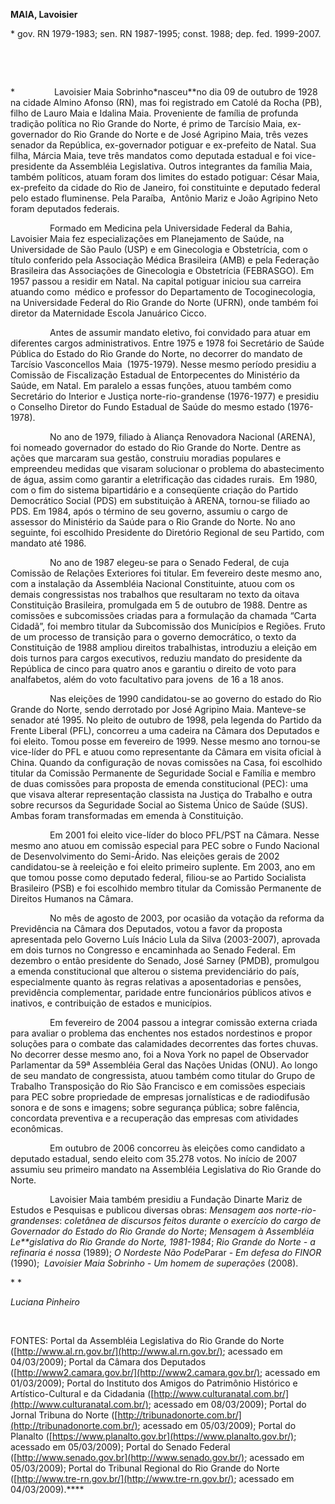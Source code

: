 **MAIA, Lavoisier**

\* gov. RN 1979-1983; sen. RN 1987-1995; const. 1988; dep. fed.
1999-2007.

 

 

*                Lavoisier Maia Sobrinho*nasceu**no dia 09 de outubro de
1928 na cidade Almino Afonso (RN), mas foi registrado em Catolé da Rocha
(PB), filho de Lauro Maia e Idalina Maia. Proveniente de família de
profunda tradição política no Rio Grande do Norte, é primo de Tarcísio
Maia, ex-governador do Rio Grande do Norte e de José Agripino Maia, três
vezes senador da República, ex-governador potiguar e ex-prefeito de
Natal. Sua filha, Márcia Maia, teve três mandatos como deputada estadual
e foi vice-presidente da Assembléia Legislativa. Outros integrantes da
família Maia, também políticos, atuam foram dos limites do estado
potiguar: César Maia, ex-prefeito da cidade do Rio de Janeiro, foi
constituinte e deputado federal pelo estado fluminense. Pela Paraíba,
 Antônio Mariz e João Agripino Neto foram deputados federais.

                Formado em Medicina pela Universidade Federal da Bahia,
Lavoisier Maia fez especializações em Planejamento de Saúde, na
Universidade de São Paulo (USP) e em Ginecologia e Obstetrícia, com o
título conferido pela Associação Médica Brasileira (AMB) e pela
Federação Brasileira das Associações de Ginecologia e Obstetrícia
(FEBRASGO). Em 1957 passou a residir em Natal. Na capital potiguar
iniciou sua carreira atuando como  médico e professor do Departamento de
Tocoginecologia, na Universidade Federal do Rio Grande do Norte (UFRN),
onde também foi diretor da Maternidade Escola Januárico Cicco.

                Antes de assumir mandato eletivo, foi convidado para
atuar em diferentes cargos administrativos. Entre 1975 e 1978 foi
Secretário de Saúde Pública do Estado do Rio Grande do Norte, no
decorrer do mandato de Tarcísio Vasconcellos Maia  (1975-1979). Nesse
mesmo período presidiu a Comissão de Fiscalização Estadual de
Entorpecentes do Ministério da Saúde, em Natal. Em paralelo a essas
funções, atuou também como Secretário do Interior e Justiça
norte-rio-grandense (1976-1977) e presidiu o Conselho Diretor do Fundo
Estadual de Saúde do mesmo estado (1976-1978).

                No ano de 1979, filiado à Aliança Renovadora Nacional
(ARENA), foi nomeado governador do estado do Rio Grande do Norte. Dentre
as ações que marcaram sua gestão, construiu moradias populares e
empreendeu medidas que visaram solucionar o problema do abastecimento de
água, assim como garantir a eletrificação das cidades rurais.  Em 1980,
com o fim do sistema bipartidário e a conseqüente criação do Partido
Democrático Social (PDS) em substituição à ARENA, tornou-se filiado ao
PDS. Em 1984, após o término de seu governo, assumiu o cargo de assessor
do Ministério da Saúde para o Rio Grande do Norte. No ano seguinte, foi
escolhido Presidente do Diretório Regional de seu Partido, com mandato
até 1986.

                No ano de 1987 elegeu-se para o Senado Federal, de cuja
Comissão de Relações Exteriores foi titular. Em fevereiro deste mesmo
ano, com a instalação da Assembléia Nacional Constituinte, atuou com os
demais congressistas nos trabalhos que resultaram no texto da oitava
Constituição Brasileira, promulgada em 5 de outubro de 1988. Dentre as
comissões e subcomissões criadas para a formulação da chamada “Carta
Cidadã”, foi membro titular da Subcomissão dos Municípios e Regiões.
Fruto de um processo de transição para o governo democrático, o texto da
Constituição de 1988 ampliou direitos trabalhistas, introduziu a eleição
em dois turnos para cargos executivos, reduziu mandato do presidente da
República de cinco para quatro anos e garantiu o direito de voto para
analfabetos, além do voto facultativo para jovens  de 16 a 18 anos.

                Nas eleições de 1990 candidatou-se ao governo do estado
do Rio Grande do Norte, sendo derrotado por José Agripino Maia.
Manteve-se senador até 1995. No pleito de outubro de 1998, pela legenda
do Partido da Frente Liberal (PFL), concorreu a uma cadeira na Câmara
dos Deputados e foi eleito. Tomou posse em fevereiro de 1999. Nesse
mesmo ano tornou-se vice-líder do PFL e atuou como representante da
Câmara em visita oficial à China. Quando da configuração de novas
comissões na Casa, foi escolhido titular da Comissão Permanente de
Seguridade Social e Família e membro de duas comissões para proposta de
emenda constitucional (PEC): uma que visava alterar representação
classista na Justiça do Trabalho e outra sobre recursos da Seguridade
Social ao Sistema Único de Saúde (SUS). Ambas foram transformadas em
emenda à Constituição.

                Em 2001 foi eleito vice-líder do bloco PFL/PST na
Câmara. Nesse mesmo ano atuou em comissão especial para PEC sobre o
Fundo Nacional de Desenvolvimento do Semi-Árido. Nas eleições gerais de
2002 candidatou-se à reeleição e foi eleito primeiro suplente. Em 2003,
ano em que tomou posse como deputado federal, filiou-se ao Partido
Socialista Brasileiro (PSB) e foi escolhido membro titular da Comissão
Permanente de Direitos Humanos na Câmara.

                No mês de agosto de 2003, por ocasião da votação da
reforma da Previdência na Câmara dos Deputados, votou a favor da
proposta apresentada pelo Governo Luís Inácio Lula da Silva (2003-2007),
aprovada em dois turnos no Congresso e encaminhada ao Senado Federal. Em
dezembro o então presidente do Senado, José Sarney (PMDB), promulgou a
emenda constitucional que alterou o sistema previdenciário do país,
especialmente quanto às regras relativas a aposentadorias e pensões,
previdência complementar, paridade entre funcionários públicos ativos e
inativos, e contribuição de estados e municípios.

                Em fevereiro de 2004 passou a integrar comissão externa
criada para avaliar o problema das enchentes nos estados nordestinos e
propor soluções para o combate das calamidades decorrentes das fortes
chuvas. No decorrer desse mesmo ano, foi a Nova York no papel de
Observador Parlamentar da 59ª Assembléia Geral das Nações Unidas (ONU).
Ao longo de seu mandato de congressista, atuou também como titular do
Grupo de Trabalho Transposição do Rio São Francisco e em comissões
especiais para PEC sobre propriedade de empresas jornalísticas e de
radiodifusão sonora e de sons e imagens; sobre segurança pública; sobre
falência, concordata preventiva e a recuperação das empresas com
atividades econômicas.

                Em outubro de 2006 concorreu às eleições como candidato
a deputado estadual, sendo eleito com 35.278 votos. No início de 2007
assumiu seu primeiro mandato na Assembléia Legislativa do Rio Grande do
Norte.

                Lavoisier Maia também presidiu a Fundação Dinarte Mariz
de Estudos e Pesquisas e publicou diversas obras: *Mensagem aos
norte-rio-grandenses*: *coletânea de discursos feitos durante o
exercício do cargo de Governador do Estado do Rio Grande do Norte*;
*Mensagem à Assembléia Le**gislativa do Rio Grande do Norte, 1981-1984*;
*Rio Grande do Norte - a refinaria é nossa* (1989); *O Nordeste Não
Pode*Parar - *Em defesa do FINOR* (1990);  *Lavoisier Maia Sobrinho - Um
homem de superações* (2008).

* *

*Luciana Pinheiro*

 

FONTES: Portal da Assembléia Legislativa do Rio Grande do Norte
([http://www.al.rn.gov.br/](http://www.al.rn.gov.br/); acessado em
04/03/2009); Portal da Câmara dos Deputados
([http://www2.camara.gov.br/](http://www2.camara.gov.br/); acessado em
01/03/2009); Portal do Instituto dos Amigos do Patrimônio Histórico e
Artístico-Cultural e da Cidadania
([http://www.culturanatal.com.br/](http://www.culturanatal.com.br/);
acessado em 08/03/2009); Portal do Jornal Tribuna do Norte
([http://tribunadonorte.com.br/](http://tribunadonorte.com.br/);
acessado em 05/03/2009); Portal do Planalto
([https://www.planalto.gov.br](https://www.planalto.gov.br/); acessado
em 05/03/2009); Portal do Senado Federal
([http://www.senado.gov.br](http://www.senado.gov.br/); acessado em
05/03/2009); Portal do Tribunal Regional do Rio Grande do Norte
([http://www.tre-rn.gov.br/](http://www.tre-rn.gov.br/); acessado em
04/03/2009).****
